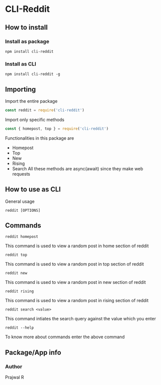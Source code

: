 # CLI-Reddit
## How to install
### Install as package
```
npm install cli-reddit
```
### Install as CLI
```
npm install cli-reddit -g
```
## Importing
Import the entire package
```javascript
const reddit = require('cli-reddit')
```
Import only specific methods
```javascript
const { homepost, top } = require('cli-reddit')
```
Functionalities in this package are
* Homepost
* Top
* New
* Rising
* Search
All these methods are async(await) since they make web requests
## How to use as CLI
General usage
```
reddit [OPTIONS]
```
## Commands
```
reddit homepost
```
This command is used to view a random post in home section of reddit
```
reddit top
```
This command is used to view a random post in top section of reddit
```
reddit new
```
This command is used to view a random post in new section of reddit
```
reddit rising
```
This command is used to view a random post in rising section of reddit
```
reddit search <value>
```
This command intiates the search query against the value which you enter
```
reddit --help
```
To know more about commands enter the above command

## Package/App info
### Author
Prajwal R

